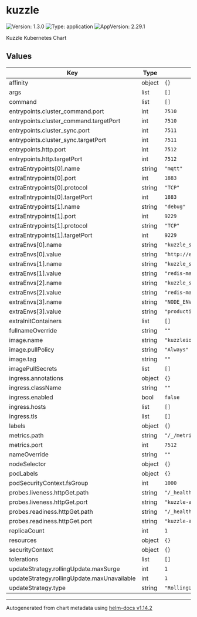 # kuzzle

![Version: 1.3.0](https://img.shields.io/badge/Version-1.3.0-informational?style=flat-square) ![Type: application](https://img.shields.io/badge/Type-application-informational?style=flat-square) ![AppVersion: 2.29.1](https://img.shields.io/badge/AppVersion-2.29.1-informational?style=flat-square)

Kuzzle Kubernetes Chart

## Values

| Key                                         | Type   | Default                                          | Description |
| ------------------------------------------- | ------ | ------------------------------------------------ | ----------- |
| affinity                                    | object | `{}`                                             |             |
| args                                        | list   | `[]`                                             |             |
| command                                     | list   | `[]`                                             |             |
| entrypoints.cluster_command.port            | int    | `7510`                                           |             |
| entrypoints.cluster_command.targetPort      | int    | `7510`                                           |             |
| entrypoints.cluster_sync.port               | int    | `7511`                                           |             |
| entrypoints.cluster_sync.targetPort         | int    | `7511`                                           |             |
| entrypoints.http.port                       | int    | `7512`                                           |             |
| entrypoints.http.targetPort                 | int    | `7512`                                           |             |
| extraEntrypoints\[0\].name                  | string | `"mqtt"`                                         |             |
| extraEntrypoints\[0\].port                  | int    | `1883`                                           |             |
| extraEntrypoints\[0\].protocol              | string | `"TCP"`                                          |             |
| extraEntrypoints\[0\].targetPort            | int    | `1883`                                           |             |
| extraEntrypoints\[1\].name                  | string | `"debug"`                                        |             |
| extraEntrypoints\[1\].port                  | int    | `9229`                                           |             |
| extraEntrypoints\[1\].protocol              | string | `"TCP"`                                          |             |
| extraEntrypoints\[1\].targetPort            | int    | `9229`                                           |             |
| extraEnvs\[0\].name                         | string | `"kuzzle_services__storageEngine__client__node"` |             |
| extraEnvs\[0\].value                        | string | `"http://elasticsearch-master:9200"`             |             |
| extraEnvs\[1\].name                         | string | `"kuzzle_services__internalCache__node__host"`   |             |
| extraEnvs\[1\].value                        | string | `"redis-master"`                                 |             |
| extraEnvs\[2\].name                         | string | `"kuzzle_services__memoryStorage__node__host"`   |             |
| extraEnvs\[2\].value                        | string | `"redis-master"`                                 |             |
| extraEnvs\[3\].name                         | string | `"NODE_ENV"`                                     |             |
| extraEnvs\[3\].value                        | string | `"production"`                                   |             |
| extraInitContainers                         | list   | `[]`                                             |             |
| fullnameOverride                            | string | `""`                                             |             |
| image.name                                  | string | `"kuzzleio/kuzzle"`                              |             |
| image.pullPolicy                            | string | `"Always"`                                       |             |
| image.tag                                   | string | `""`                                             |             |
| imagePullSecrets                            | list   | `[]`                                             |             |
| ingress.annotations                         | object | `{}`                                             |             |
| ingress.className                           | string | `""`                                             |             |
| ingress.enabled                             | bool   | `false`                                          |             |
| ingress.hosts                               | list   | `[]`                                             |             |
| ingress.tls                                 | list   | `[]`                                             |             |
| labels                                      | object | `{}`                                             |             |
| metrics.path                                | string | `"/_/metrics"`                                   |             |
| metrics.port                                | int    | `7512`                                           |             |
| nameOverride                                | string | `""`                                             |             |
| nodeSelector                                | object | `{}`                                             |             |
| podLabels                                   | object | `{}`                                             |             |
| podSecurityContext.fsGroup                  | int    | `1000`                                           |             |
| probes.liveness.httpGet.path                | string | `"/_healthcheck"`                                |             |
| probes.liveness.httpGet.port                | string | `"kuzzle-api"`                                   |             |
| probes.readiness.httpGet.path               | string | `"/_healthcheck"`                                |             |
| probes.readiness.httpGet.port               | string | `"kuzzle-api"`                                   |             |
| replicaCount                                | int    | `1`                                              |             |
| resources                                   | object | `{}`                                             |             |
| securityContext                             | object | `{}`                                             |             |
| tolerations                                 | list   | `[]`                                             |             |
| updateStrategy.rollingUpdate.maxSurge       | int    | `1`                                              |             |
| updateStrategy.rollingUpdate.maxUnavailable | int    | `1`                                              |             |
| updateStrategy.type                         | string | `"RollingUpdate"`                                |             |

______________________________________________________________________

Autogenerated from chart metadata using [helm-docs v1.14.2](https://github.com/norwoodj/helm-docs/releases/v1.14.2)
